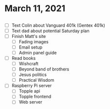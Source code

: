 # March 11, 2021

## 

- [ ] Text Colin about Vanguard 401k (Gentex 401k)
- [ ] Text dad about potential Saturday plan
- [ ] Finish Matt's site
  - [ ] Fading images
  - [ ] Email setup
  - [ ] Admin panel guide
- [ ] Read books
  - [ ] Wishcraft
  - [ ] Beyond band of brothers
  - [ ] Jesus politics
  - [ ] Practical Wisdom
- [ ] Raspberry Pi server
  - [ ] Topple api
  - [ ] Topple frontend
  - [ ] Web server